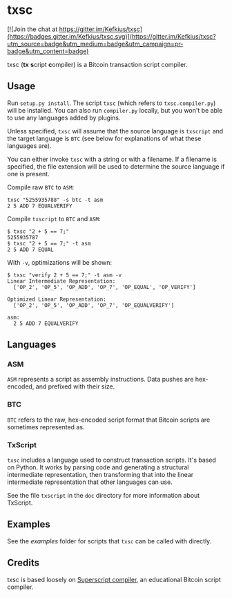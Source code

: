 # txsc

[![Join the chat at https://gitter.im/Kefkius/txsc](https://badges.gitter.im/Kefkius/txsc.svg)](https://gitter.im/Kefkius/txsc?utm_source=badge&utm_medium=badge&utm_campaign=pr-badge&utm_content=badge)

txsc (**tx** **s**cript **c**ompiler) is a Bitcoin transaction script compiler.

## Usage

Run `setup.py install`. The script `txsc` (which refers to `txsc.compiler.py`) will be installed.
You can also run `compiler.py` locally, but you won't be able to use any languages added by plugins.

Unless specified, `txsc` will assume that the source language is `txscript` and the target
language is `BTC` (see below for explanations of what these languages are).

You can either invoke `txsc` with a string or with a filename. If a filename is specified, the file
extension will be used to determine the source language if one is present.

Compile raw `BTC` to `ASM`:

```
txsc "5255935788" -s btc -t asm
2 5 ADD 7 EQUALVERIFY
```

Compile `txscript` to `BTC` and `ASM`:

```
$ txsc "2 + 5 == 7;"
5255935787
$ txsc "2 + 5 == 7;" -t asm
2 5 ADD 7 EQUAL
```

With `-v`, optimizations will be shown:

```
$ txsc "verify 2 + 5 == 7;" -t asm -v
Linear Intermediate Representation:
  ['OP_2', 'OP_5', 'OP_ADD', 'OP_7', 'OP_EQUAL', 'OP_VERIFY']

Optimized Linear Representation:
  ['OP_2', 'OP_5', 'OP_ADD', 'OP_7', 'OP_EQUALVERIFY']

asm:
  2 5 ADD 7 EQUALVERIFY
```

## Languages

### ASM

`ASM` represents a script as assembly instructions. Data pushes are hex-encoded, and prefixed with
their size.

### BTC

`BTC` refers to the raw, hex-encoded script format that Bitcoin scripts are sometimes represented as.

### TxScript

`txsc` includes a language used to construct transaction scripts. It's based on Python.
It works by parsing code and generating a structural intermediate representation,
then transforming that into the linear intermediate representation that other languages can use.

See the file `txscript` in the `doc` directory for more information about TxScript.

## Examples

See the *examples* folder for scripts that `txsc` can be called with directly.

## Credits

txsc is based loosely on [Superscript compiler](https://github.com/curiosity-driven/bitcoin-contracts-compiler), an educational Bitcoin script compiler.
